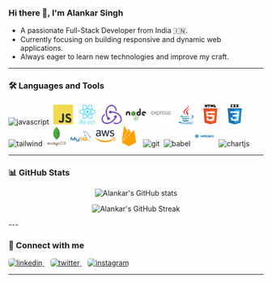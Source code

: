 ### Hi there 👋, I'm Alankar Singh

* A passionate Full-Stack Developer from India 🇮🇳.
* Currently focusing on building responsive and dynamic web applications.
* Always eager to learn new technologies and improve my craft.

---

### 🛠️ Languages and Tools

<p align="left">
    <img src="https://raw.githubusercontent.com/devicons/devicon/master/icons/javascript/go-original.svg" alt="javascript" width="40" height="40"/>&nbsp;
    <img src="https://raw.githubusercontent.com/devicons/devicon/master/icons/javascript/javascript-original.svg" alt="javascript" width="40" height="40"/>&nbsp;
    <img src="https://raw.githubusercontent.com/devicons/devicon/master/icons/react/react-original-wordmark.svg" alt="react" width="40" height="40"/>&nbsp;
    <img src="https://raw.githubusercontent.com/devicons/devicon/master/icons/redux/redux-original.svg" alt="redux" width="40" height="40"/>&nbsp;
    <img src="https://raw.githubusercontent.com/devicons/devicon/master/icons/nodejs/nodejs-original-wordmark.svg" alt="nodejs" width="40" height="40"/>&nbsp;
    <img src="https://raw.githubusercontent.com/devicons/devicon/master/icons/express/express-original-wordmark.svg" alt="express" style="background-color:#FFFFFF; border-radius:5px; padding: 2px;" width="40" height="40"/>&nbsp;
    <img src="https://raw.githubusercontent.com/devicons/devicon/master/icons/java/java-original.svg" alt="java" width="40" height="40"/>&nbsp;
    <img src="https://raw.githubusercontent.com/devicons/devicon/master/icons/html5/html5-original-wordmark.svg" alt="html5" width="40" height="40"/>&nbsp;
    <img src="https://raw.githubusercontent.com/devicons/devicon/master/icons/css3/css3-original-wordmark.svg" alt="css3" width="40" height="40"/>&nbsp;
    <img src="https://www.vectorlogo.zone/logos/tailwindcss/tailwindcss-icon.svg" alt="tailwind" width="40" height="40"/>&nbsp;
    <img src="https://raw.githubusercontent.com/devicons/devicon/master/icons/mongodb/mongodb-original-wordmark.svg" alt="mongodb" width="40" height="40"/>&nbsp;
    <img src="https://raw.githubusercontent.com/devicons/devicon/master/icons/mysql/mysql-original-wordmark.svg" alt="mysql" width="40" height="40"/>&nbsp;
    <img src="https://raw.githubusercontent.com/devicons/devicon/master/icons/amazonwebservices/amazonwebservices-original-wordmark.svg" alt="aws" width="40" height="40"/>&nbsp;
    <img src="https://raw.githubusercontent.com/devicons/devicon/master/icons/firebase/firebase-plain.svg" alt="firebase" width="40" height="40"/>&nbsp;
    <img src="https://www.vectorlogo.zone/logos/git-scm/git-scm-icon.svg" alt="git" width="40" height="40"/>&nbsp;
    <img src="https://www.vectorlogo.zone/logos/babeljs/babeljs-icon.svg" alt="babel" width="40" height="40"/>&nbsp;
    <img src="https://raw.githubusercontent.com/devicons/devicon/d00d0969292a6569d45b06d3f350f463a0107b0d/icons/webpack/webpack-original-wordmark.svg" alt="webpack" width="40" height="40"/>&nbsp;
    <img src="https://www.chartjs.org/media/logo-title.svg" alt="chartjs" width="40" height="40"/>&nbsp;
</p>

---

### 📊 GitHub Stats

<p align="center">
  <img src="https://github-readme-stats.vercel.app/api?username=A-1evi&show_icons=true&locale=en&theme=tokyonight" alt="Alankar's GitHub stats" />
</p>
<p align="center">
  <img src="https://github-readme-streak-stats.herokuapp.com/?user=A-1evi&theme=tokyonight" alt="Alankar's GitHub Streak" />
</p>
---

### 🔗 Connect with me

<p align="left">
  <a href="https://linkedin.com/in/alankar-singh9565" target="_blank">
    <img src="https://img.shields.io/badge/linkedin-%230077B5.svg?style=for-the-badge&logo=linkedin&logoColor=white" alt="linkedin" style="border-radius: 5px;"/>
  </a>&nbsp;&nbsp; <a href="https://twitter.com/alankar63238341" target="_blank">
    <img src="https://img.shields.io/badge/twitter-X?style=for-the-badge&logo=x&logoColor=white&color=black" alt="twitter" style="border-radius: 5px;"/>
  </a>&nbsp;&nbsp; <a href="https://instagram.com/levi956501" target="_blank">
    <img src="https://img.shields.io/badge/instagram-%23E4405F.svg?style=for-the-badge&logo=instagram&logoColor=white" alt="instagram" style="border-radius: 5px;"/>
  </a>
</p>

---
